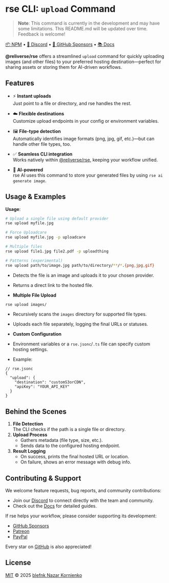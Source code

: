 # rse CLI: `upload` Command

> **Note**: This command is currently in the development and may have some limitations. This README.md will be updated over time. Feedback is welcome!

[📦 NPM](https://npmjs.com/@reliverse/rse) • [💬 Discord](https://discord.gg/Pb8uKbwpsJ) • [💖 GitHub Sponsors](https://github.com/sponsors/blefnk) • [📚 Docs](https://docs.reliverse.org/cli)

**@reliverse/rse** offers a streamlined `upload` command for quickly uploading images (and other files) to your preferred hosting destination—perfect for sharing assets or storing them for AI-driven workflows.

## Features

- ⚡ **Instant uploads**  
  Just point to a file or directory, and rse handles the rest.

- ☁️ **Flexible destinations**  
  Customize upload endpoints in your config or environment variables.

- 🖼️ **File-type detection**  
  Automatically identifies image formats (png, jpg, gif, etc.)—but can handle other file types, too.

- ✅ **Seamless CLI integration**  
  Works natively within [@reliverse/rse](https://npmjs.com/@reliverse/rse), keeping your workflow unified.

- 🤖 **AI-powered**  
  rse AI uses this command to store your generated files by using `rse ai generate image`.

## Usage & Examples

**Usage**:

```bash
# Upload a single file using default provider
rse upload myfile.jpg

# Force Uploadcare
rse upload myfile.jpg -p uploadcare

# Multiple files
rse upload file1.jpg file2.pdf -p uploadthing

# Patterns (experimental)
rse upload path/to/image.jpg path/to/directory/**/*.{png,jpg,gif}
```

- Detects the file is an image and uploads it to your chosen provider.
- Returns a direct link to the hosted file.

- **Multiple File Upload**  

```sh
rse upload images/
```

- Recursively scans the `images` directory for supported file types.
- Uploads each file separately, logging the final URLs or statuses.

- **Custom Configuration**  
- Environment variables or a `rse.jsonc`/`.ts` file can specify custom hosting settings.
- Example:

```jsonc
// rse.jsonc
{
  "upload": {
    "destination": "customS3orCDN",
    "apiKey": "YOUR_API_KEY"
  }
}
```

## Behind the Scenes

1. **File Detection**  
   The CLI checks if the path is a single file or directory.
2. **Upload Process**  
   - Gathers metadata (file type, size, etc.).
   - Sends data to the configured hosting endpoint.
3. **Result Logging**  
   - On success, prints the final hosted URL or location.
   - On failure, shows an error message with debug info.

## Contributing & Support

We welcome feature requests, bug reports, and community contributions:

- Join our [Discord](https://discord.gg/Pb8uKbwpsJ) to connect directly with the team and community.
- Check out the [Docs](https://docs.reliverse.org/cli) for detailed guides.

If rse helps your workflow, please consider supporting its development:

- [GitHub Sponsors](https://github.com/sponsors/blefnk)  
- [Patreon](https://patreon.com/blefnk)  
- [PayPal](https://paypal.me/blefony)

Every star on [GitHub](https://github.com/rse/rse) is also appreciated!

## License

[MIT](LICENSE) © 2025 [blefnk Nazar Kornienko](https://github.com/blefnk)
